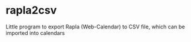 # rapla2csv
Little program to export Rapla (Web-Calendar) to CSV file, which can be imported into calendars
